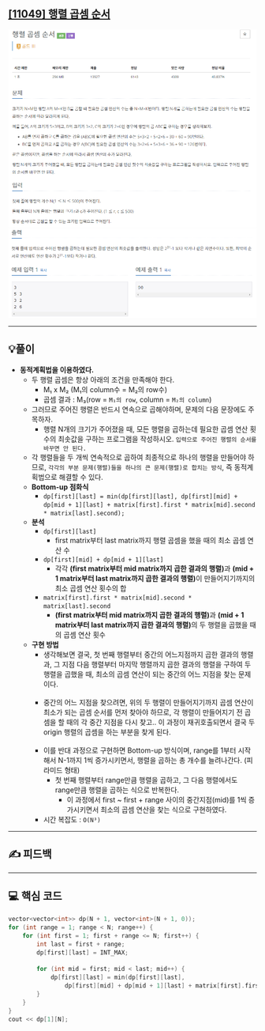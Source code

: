 ## [[11049] 행렬 곱셈 순서](https://www.acmicpc.net/problem/11049)

![](imgs/1.PNG)
![](imgs/2.PNG)
___
## 💡풀이
- <b>동적계획법을 이용하였다.</b>
	- 두 행렬 곱셈은 항상 아래의 조건을 만족해야 한다.
		- M₁ x M₂ (M₁의 column수 = M₂의 row수)
		- 곱셈 결과 : M₃(row = `M₁의 row`, column = `M₂의 column`)
	- 그러므로 주어진 행렬은 반드시 연속으로 곱해야하며, 문제의 다음 문장에도 주목하자.
		- 행렬 N개의 크기가 주어졌을 때, 모든 행렬을 곱하는데 필요한 곱셈 연산 횟수의 최솟값을 구하는 프로그램을 작성하시오. `입력으로 주어진 행렬의 순서를 바꾸면 안 된다.`
	- 각 행렬들을 두 개씩 연속적으로 곱하여 최종적으로 하나의 행렬을 만들어야 하므로, `각각의 부분 문제(행렬)들을 하나의 큰 문제(행렬)로 합치는 방식`, 즉 동적계획법으로 해결할 수 있다.
	- <b>Bottom-up 점화식</b>
		- `dp[first][last] = min(dp[first][last], dp[first][mid] + dp[mid + 1][last] + matrix[first].first * matrix[mid].second * matrix[last].second);`
	- <b>분석</b>
		- `dp[first][last]`
			- first matrix부터 last matrix까지 행렬 곱셈을 했을 때의 최소 곱셈 연산 수
		- `dp[first][mid] + dp[mid + 1][last]`
			- 각각 <b>(first matrix부터 mid matrix까지 곱한 결과의 행렬)</b>과 <b>(mid + 1 matrix부터 last matrix까지 곱한 결과의 행렬)</b>이 만들어지기까지의 최소 곱셈 연산 횟수의 합
		- `matrix[first].first * matrix[mid].second * matrix[last].second`
			- <b>(first matrix부터 mid matrix까지 곱한 결과의 행렬)</b>과 <b>(mid + 1 matrix부터 last matrix까지 곱한 결과의 행렬)</b>의 두 행렬을 곱했을 때의 곱셈 연산 횟수
	- <b>구현 방법</b>
		- 생각해보면 결국, 첫 번째 행렬부터 중간의 어느지점까지 곱한 결과의 행렬과, 그 지점 다음 행렬부터 마지막 행렬까지 곱한 결과의 행렬을 구하여 두 행렬을 곱했을 때, 최소의 곱셈 연산이 되는 중간의 어느 지점을 찾는 문제이다.<br><br>
		- 중간의 어느 지점을 찾으려면, 위의 두 행렬이 만들어지기까지 곱셈 연산이 최소가 되는 곱셈 순서를 먼저 찾아야 하므로, 각 행렬이 만들어지기 전 곱셈을 할 때의 각 중간 지점을 다시 찾고.. 이 과정이 재귀호출되면서 결국 두 origin 행렬의 곱셈을 하는 부분을 찾게 된다.<br><br>
		- 이를 반대 과정으로 구현하면 Bottom-up 방식이며, range를 1부터 시작해서 N-1까지 1씩 증가시키면서, 행렬을 곱하는 총 개수를 늘려나간다. (피라미드 형태)
			- 첫 번째 행렬부터 range만큼 행렬을 곱하고, 그 다음 행렬에서도 range만큼 행렬을 곱하는 식으로 반복한다.
				- 이 과정에서 first ~ first + range 사이의 중간지점(mid)를 1씩 증가시키면서 최소의 곱셈 연산을 찾는 식으로 구현하였다.
		- 시간 복잡도 : `O(N³)`
___
## ✍ 피드백
___
## 💻 핵심 코드
```c++
vector<vector<int>> dp(N + 1, vector<int>(N + 1, 0));
for (int range = 1; range < N; range++) {
	for (int first = 1; first + range <= N; first++) {
		int last = first + range;
		dp[first][last] = INT_MAX;

		for (int mid = first; mid < last; mid++) {
			dp[first][last] = min(dp[first][last],
				dp[first][mid] + dp[mid + 1][last] + matrix[first].first * matrix[mid].second * matrix[last].second);
		}
	}
}
cout << dp[1][N];
```